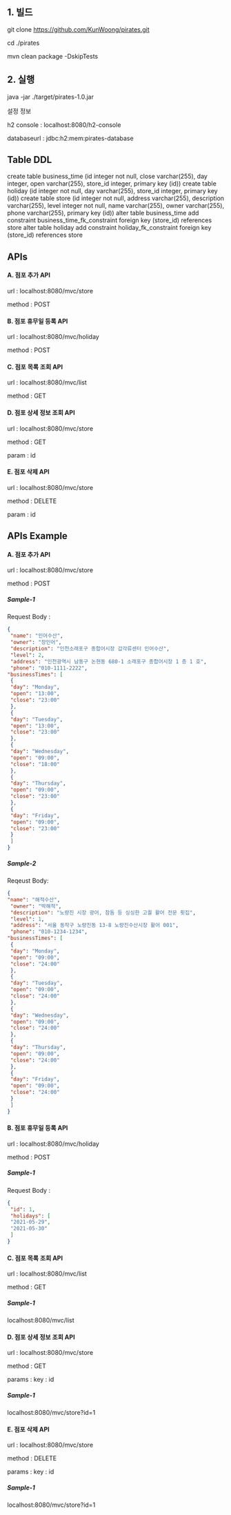 ## 1. 빌드

git clone https://github.com/KunWoong/pirates.git

cd ./pirates

mvn clean package -DskipTests

## 2. 실행

java -jar ./target/pirates-1.0.jar


 설정 정보
 
h2 console : localhost:8080/h2-console

databaseurl : jdbc:h2:mem:pirates-database


## Table DDL

create table business_time (id integer not null, close varchar(255), day integer, open varchar(255), store_id integer, primary key (id))
create table holiday (id integer not null, day varchar(255), store_id integer, primary key (id))
create table store (id integer not null, address varchar(255), description varchar(255), level integer not null, name varchar(255), owner varchar(255), phone varchar(255), primary key (id))
alter table business_time add constraint business_time_fk_constraint foreign key (store_id) references store
alter table holiday add constraint holiday_fk_constraint foreign key (store_id) references store



## APIs

#### A. 점포 추가 API
url : localhost:8080/mvc/store

method : POST


#### B. 점포 휴무일 등록 API
url : localhost:8080/mvc/holiday

method : POST


#### C. 점포 목록 조회 API
url : localhost:8080/mvc/list

method : GET


#### D. 점포 상세 정보 조회 API
url : localhost:8080/mvc/store

method : GET

param : id

#### E. 점포 삭제 API
url : localhost:8080/mvc/store

method : DELETE

param : id


## APIs Example


#### A. 점포 추가 API
url : localhost:8080/mvc/store

method : POST

##### Sample-1

Request Body :
```json
{
 "name": "인어수산",
 "owner": "장인어",
 "description": "인천소래포구 종합어시장 갑각류센터 인어수산",
 "level": 2,
 "address": "인천광역시 남동구 논현동 680-1 소래포구 종합어시장 1 층 1 호",
 "phone": "010-1111-2222",
"businessTimes": [
 {
 "day": "Monday",
 "open": "13:00",
 "close": "23:00"
 },
 {
 "day": "Tuesday",
 "open": "13:00",
 "close": "23:00"
 },
 {
 "day": "Wednesday",
 "open": "09:00",
 "close": "18:00"
 },
 {
 "day": "Thursday",
 "open": "09:00",
 "close": "23:00"
 },
 {
 "day": "Friday",
 "open": "09:00",
 "close": "23:00"
 }
 ]
}
```

##### Sample-2

Reqeust Body:

```json
{
"name": "해적수산",
 "owner": "박해적",
 "description": "노량진 시장 광어, 참돔 등 싱싱한 고퀄 활어 전문 횟집",
 "level": 1,
 "address": "서울 동작구 노량진동 13-8 노량진수산시장 활어 001",
 "phone": "010-1234-1234",
"businessTimes": [
 {
 "day": "Monday",
 "open": "09:00",
 "close": "24:00"
 },
 {
 "day": "Tuesday",
 "open": "09:00",
 "close": "24:00"
 },
 {
 "day": "Wednesday",
 "open": "09:00",
 "close": "24:00"
 },
 {
 "day": "Thursday",
 "open": "09:00",
 "close": "24:00"
 },
 {
 "day": "Friday",
 "open": "09:00",
 "close": "24:00"
 }
 ]
}
```

#### B. 점포 휴무일 등록 API
url : localhost:8080/mvc/holiday

method : POST


##### Sample-1

Request Body : 

```json
{
 "id": 1,
 "holidays": [
 "2021-05-29",
 "2021-05-30"
 ]
}
```

#### C. 점포 목록 조회 API
url : localhost:8080/mvc/list

method : GET

##### Sample-1

localhost:8080/mvc/list


#### D. 점포 상세 정보 조회 API
url : localhost:8080/mvc/store

method : GET

params :
         key : id

##### Sample-1

localhost:8080/mvc/store?id=1

#### E. 점포 삭제 API
url : localhost:8080/mvc/store

method : DELETE

params :
         key : id

##### Sample-1

localhost:8080/mvc/store?id=1
